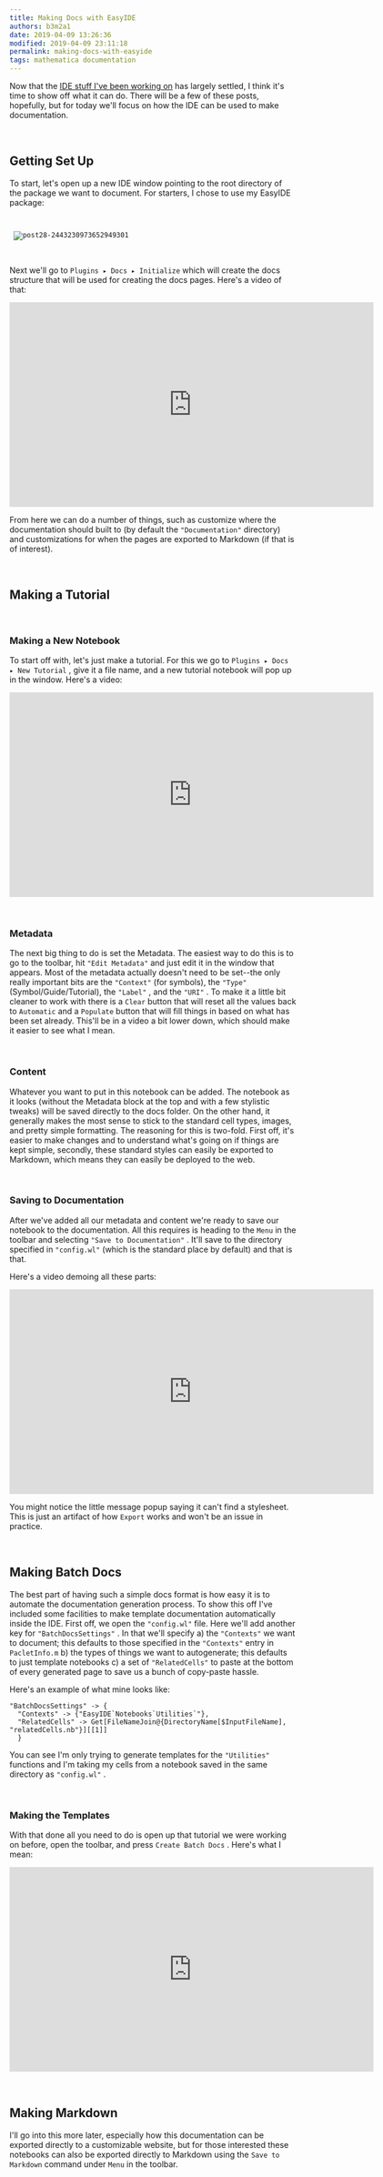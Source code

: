 ```yaml
---
title: Making Docs with EasyIDE
authors: b3m2a1
date: 2019-04-09 13:26:36
modified: 2019-04-09 23:11:18
permalink: making-docs-with-easyide
tags: mathematica documentation
---
```


Now that the  [IDE stuff I've been working on](https://b3m2a1.github.io/easyide-an-ide-for-mathematica.html) has largely settled, I think it's time to show off what it can do. There will be a few of these posts, hopefully, but for today we'll focus on how the IDE can be used to make documentation.

<a id="gettingsetup" class="Subsection" style="width:0;height:0;margin:0;padding:0;">&zwnj;</a>

## Getting Set Up

To start, let's open up a new IDE window pointing to the root directory of the package we want to document. For starters, I chose to use my EasyIDE package:

<pre >
<code>
<span>
 <img src='{{site.base_url}}/img/post28-2443230973652949301.png'
     alt='post28-2443230973652949301' />
</span>
</code>
</pre>

Next we'll go to  `Plugins ▸ Docs ▸ Initialize` which will create the docs structure that will be used for creating the docs pages. Here's a video of that:

<iframe id="ytplayer" type="text/html" width="640" height="360"
src="https://www.youtube.com/embed/rVXt-56sUhU?autoplay=0"
  frameborder="0"></iframe>

From here we can do a number of things, such as customize where the documentation should built to (by default the  `"Documentation"` directory) and customizations for when the pages are exported to Markdown (if that is of interest).

<a id="makingatutorial" class="Subsection" style="width:0;height:0;margin:0;padding:0;">&zwnj;</a>

## Making a Tutorial

<a id="makinganew" class="Subsubsection" style="width:0;height:0;margin:0;padding:0;">&zwnj;</a>

### Making a New Notebook

To start off with, let's just make a tutorial. For this we go to  `Plugins ▸ Docs ▸ New Tutorial` , give it a file name, and a new tutorial notebook will pop up in the window. Here's a video:

<iframe id="ytplayer" type="text/html" width="640" height="360"
src="https://www.youtube.com/embed/VjUs0t-CpBs?autoplay=0"
  frameborder="0"></iframe>

<a id="metadata" class="Subsubsection" style="width:0;height:0;margin:0;padding:0;">&zwnj;</a>

### Metadata

The next big thing to do is set the Metadata. The easiest way to do this is to go to the toolbar, hit  `"Edit Metadata"` and just edit it in the window that appears. Most of the metadata actually doesn't need to be set--the only really important bits are the  `"Context"` (for symbols), the  `"Type"` (Symbol/Guide/Tutorial), the  `"Label"` , and the  `"URI"` . To make it a little bit cleaner to work with there is a  `Clear` button that will reset all the values back to  `Automatic` and a  `Populate` button that will fill things in based on what has been set already. This'll be in a video a bit lower down, which should make it easier to see what I mean.

<a id="content" class="Subsubsection" style="width:0;height:0;margin:0;padding:0;">&zwnj;</a>

### Content

Whatever you want to put in this notebook can be added. The notebook as it looks (without the Metadata block at the top and with a few stylistic tweaks) will be saved directly to the docs folder. On the other hand, it generally makes the most sense to stick to the standard cell types, images, and pretty simple formatting. The reasoning for this is two-fold. First off, it's easier to make changes and to understand what's going on if things are kept simple, secondly, these standard styles can easily be exported to Markdown, which means they can easily be deployed to the web.

<a id="savingtodocumentation" class="Subsubsection" style="width:0;height:0;margin:0;padding:0;">&zwnj;</a>

### Saving to Documentation

After we've added all our metadata and content we're ready to save our notebook to the documentation. All this requires is heading to the  `Menu` in the toolbar and selecting  `"Save to Documentation"` . It'll save to the directory specified in  `"config.wl"` (which is the standard place by default) and that is that.

Here's a video demoing all these parts:

<iframe id="ytplayer" type="text/html" width="640" height="360"
src="https://www.youtube.com/embed/8_ClqisEsCk?autoplay=0"
  frameborder="0"></iframe>

You might notice the little message popup saying it can't find a stylesheet. This is just an artifact of how  `Export` works and won't be an issue in practice.

<a id="makingbatchdocs" class="Subsection" style="width:0;height:0;margin:0;padding:0;">&zwnj;</a>

## Making Batch Docs

The best part of having such a simple docs format is how easy it is to automate the documentation generation process. To show this off I've included some facilities to make template documentation automatically inside the IDE. First off, we open the  `"config.wl"` file. Here we'll add another key for  `"BatchDocsSettings"` . In that we'll specify a) the  `"Contexts"` we want to document; this defaults to those specified in the  `"Contexts"` entry in  `PacletInfo.m` b) the types of things we want to autogenerate; this defaults to just template notebooks c) a set of  `"RelatedCells"` to paste at the bottom of every generated page to save us a bunch of copy-paste hassle.

Here's an example of what mine looks like:

    "BatchDocsSettings" -> {
      "Contexts" -> {"EasyIDE`Notebooks`Utilities`"},
      "RelatedCells" -> Get[FileNameJoin@{DirectoryName[$InputFileName], "relatedCells.nb"}][[1]]
      }

You can see I'm only trying to generate templates for the  `"Utilities"` functions and I'm taking my cells from a notebook saved in the same directory as  `"config.wl"` .

<a id="makingthetemplates" class="Subsubsection" style="width:0;height:0;margin:0;padding:0;">&zwnj;</a>

### Making the Templates

With that done all you need to do is open up that tutorial we were working on before, open the toolbar, and press  `Create Batch Docs` . Here's what I mean:

<iframe id="ytplayer" type="text/html" width="640" height="360"
src="https://www.youtube.com/embed/iKNvjAcnqE0?autoplay=0"
  frameborder="0"></iframe>

<a id="makingmarkdown" class="Subsection" style="width:0;height:0;margin:0;padding:0;">&zwnj;</a>

## Making Markdown

I'll go into this more later, especially how this documentation can be exported directly to a customizable website, but for those interested these notebooks can also be exported directly to Markdown using the  `Save to Markdown` command under  `Menu` in the toolbar.
